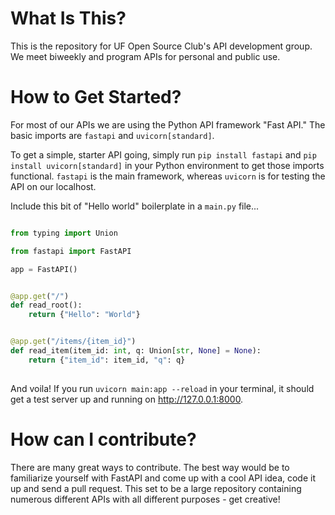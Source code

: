 # What Is This?

This is the repository for UF Open Source Club's API development group. We meet biweekly and program APIs for personal and public use.

# How to Get Started?

For most of our APIs we are using the Python API framework "Fast API." The basic imports are `fastapi` and `uvicorn[standard]`.

To get a simple, starter API going, simply run `pip install fastapi` and `pip install uvicorn[standard]` in your Python environment
to get those imports functional. `fastapi` is the main framework, whereas `uvicorn` is for testing the API on our localhost.

Include this bit of "Hello world" boilerplate in a `main.py` file...

```python

from typing import Union

from fastapi import FastAPI

app = FastAPI()


@app.get("/")
def read_root():
    return {"Hello": "World"}


@app.get("/items/{item_id}")
def read_item(item_id: int, q: Union[str, None] = None):
    return {"item_id": item_id, "q": q}
	
```

And voila! If you run `uvicorn main:app --reload` in your terminal, it should get a test server up and running on
http://127.0.0.1:8000.

# How can I contribute?
There are many great ways to contribute. 
The best way would be to familiarize yourself with FastAPI and come up with a cool API idea, code it up and send a pull request. 
This set to be a large repository containing numerous different APIs with all different purposes - get creative!
